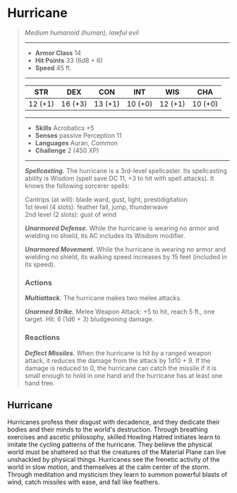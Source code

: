 # Hurricane
>*Medium humanoid (human), lawful evil*
>___
>- **Armor Class** 14
>- **Hit Points** 33 (6d8 + 6)
>- **Speed** 45 ft.
>___
>|STR|DEX|CON|INT|WIS|CHA|
>|:---:|:---:|:---:|:---:|:---:|:---:|
>|12 (+1)|16 (+3)|13 (+1)|10 (+0)|12 (+1)|10 (+0)|
>___
>- **Skills** Acrobatics +5
>- **Senses** passive Perception 11
>- **Languages** Auran, Common
>- **Challenge** 2 (450 XP)
>___
>***Spellcasting.*** The hurricane is a 3rd-level spellcaster. Its spellcasting ability is Wisdom (spell save DC 11, +3 to hit with spell attacks). It knows the following sorcerer spells:  
>
>Cantrips (at will): blade ward, gust, light, prestidigitation  
>1st level (4 slots): feather fall, jump, thunderwave  
>2nd level (2 slots): gust of wind  
>
>
>***Unarmored Defense.*** While the hurricane is wearing no armor and wielding no shield, its AC includes its Wisdom modifier.  
>
>***Unarmored Movement.*** While the hurricane is wearing no armor and wielding no shield, its walking speed increases by 15 feet (included in its speed).  
>
>### Actions
>***Multiattack.*** The hurricane makes two melee attacks.  
>
>***Unarmed Strike.*** Melee Weapon Attack: +5 to hit, reach 5 ft., one target. Hit: 6 (1d6 + 3) bludgeoning damage.  
>
>### Reactions
>***Deflect Missiles.*** When the hurricane is hit by a ranged weapon attack, it reduces the damage from the attack by 1d10 + 9. If the damage is reduced to 0, the hurricane can catch the missile if it is small enough to hold in one hand and the hurricane has at least one hand free.
## Hurricane
Hurricanes profess their disgust with decadence, and they dedicate their bodies and their minds to the world's destruction. Through breathing exercises and ascetic philosophy, skilled Howling Hatred initiates learn to imitate the cycling patterns of the hurricane. They believe the physical world must be shattered so that the creatures of the Material Plane can live unshackled by physical things.
Hurricanes see the frenetic activity of the world in slow motion, and themselves at the calm center of the storm. Through meditation and mysticism they learn to summon powerful blasts of wind, catch missiles with ease, and fall like feathers.
